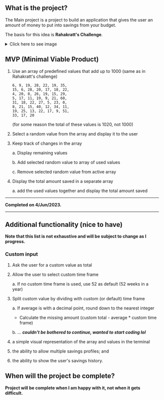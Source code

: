 ## What is the project?
The Main project is a project to build an application that gives the user an amount of money to put into savings from your budget.

The basis for this idea is **Rahakratt's Challenge**.
<details>
  <summary>Click here to see image</summary> 

  ![](https://static-img.aripaev.ee/?type=preview&uuid=c7f9cb3c-a446-5f7a-a420-f2d07810014d&width=2000&q=85 "Rahakratt challenge")

</details>

## MVP (Minimal Viable Product)
1. Use an array of predefined values that add up to 1000 (same as in Rahakratt's challenge)

       6, 9, 19, 28, 22, 19, 35,
       15, 6, 28, 20, 17, 18, 22,
       4, 20, 8, 26, 19, 15, 29,
       5, 17, 11, 19, 9, 21, 60,
       31, 18, 22, 27, 5, 23, 0,
       8, 21, 15, 40, 12, 34, 11,
       19, 25, 13, 22, 17, 9, 51,
       33, 17, 20

   (for some reason the total of these values is 1020, not 1000)

2. Select a random value from the array and display it to the user

3. Keep track of changes in the array

   a. Display remaining values 

   b. Add selected random value to array of used values
   
   c. Remove selected random value from active array

4. Display the total amount saved in a separate array

   a. add the used values together and display the total amount saved

---

**Completed on 4/Jun/2023.**

---

## Additional functionality (nice to have)
**Note that this list is not exhaustive and will be subject to change as I progress.**

### Custom input
1. Ask the user for a custom value as total

2. Allow the user to select custom time frame

   a. If no custom time frame is used, use 52 as default (52 weeks in a year)

3. Split custom value by dividing with custom (or default) time frame

   a. If average is with a decimal point, round down to the nearest integer

      - Calculate the missing amount (custom total - average * custom time frame)

   b.  ... ***couldn't be bothered to continue, wanted to start coding lol***

4. a simple visual representation of the array and values in the terminal

4. the ability to allow multiple savings profiles; and
5. the ability to show the user's savings history.

## When will the project be complete?
 
**Project will be complete when I am happy with it, not when it gets difficult.**
